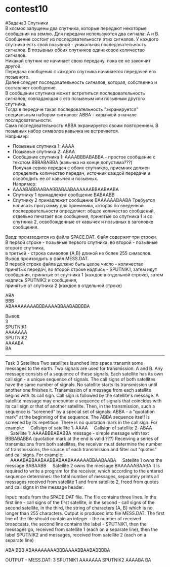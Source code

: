 # contest10
#Задача3 Спутники  
В космос запущены два спутника, которые передают некоторые сообщения на землю. 
Для передачи используются два сигнала: A и B. Сообщение состоит из последовательности этих сигналов. 
У каждого спутника есть свой позывной - уникальная последовательность сигналов. 
В позывных обоих спутников одинаковое количество сигналов.  
Никакой спутник не начинает свою передачу, пока ее не закончит другой.  
Передача сообщения с каждого спутника начинается передачей его позывного.  
Далее следует последовательность сигналов, которая, собственно и составляет сообщение.  
В сообщении спутника может встретиться последовательность сигналов, совпадающая с его позывным или позывным другого спутника.  
Тогда в передаче такая последовательность "экранируется" специальным набором сигналов: ABBA - кавычкой в начале последовательности.  
Сама последовательность ABBA экранируется своим повторением. В позывных набор символов кавычка не встречается.  
Например:  
*    Позывные спутника 1: AAAA  
*    Позывные спутника 2: ABAA   
*    Сообщение спутника 1: AAAABBBABABBA - простое сообщение с текстом BBBABABBA (кавычка на конце допустима???)   
Получая серию передач с обоих спутников, приемник должен определить количество передач, источник каждой передачи и освободить ее от кавычек и позывных.  
Например:  
*    AAAABABBAABAABBABAABAAAAAABBAABAABA  
*    Спутнику 1 принадлежит сообщение BABAABB
*    Спутнику 2 принадлежит сообщение BAAAAAABAABA
Требуется написать программу для приемника, которая по введенной последовательности определяет: общее количество сообщений,
отдельно печатает все сообщения, принятые со спутника 1 и со спутника 2, освобожденные от кавычек и позывных в заголовке сообщения.

Ввод: производится из файла SPACE.DAT. Файл содержит три строки.  
В первой строке - позывные первого спутника, во второй - позывные второго спутника,  
в третьей - строка символов {A,B} длиной не более 255 символов.  
Вывод производить в файл MESS.DAT.  
В первой строке файла должно быть целое число - количество принятых передач, во второй строке надпись - SPUTNIK1, затем идут сообщения, 
принятые от спутника 1 (каждое в отдельной строке), затем надпись SPUTNIK2 и сообщения,   
принятые от спутника 2 (каждое в отдельной строке)  

ABA  
BBB  
ABAAAAAAAABBBAAAABBAABABBBBA  

Вывод:  
3  
SPUTNIK1  
AAAAAAA  
SPUTNIK2  
AAAABA  
BA  
***************************************************************************************************************************************

Task 3 Satellites
Two satellites launched into space transmit some messages to the earth.
Two signals are used for transmission: A and B. Any message consists of a sequence of these signals.
Each satellite has its own call sign - a unique sequence of signals.
The call signs of both satellites have the same number of signals.
No satellite starts its transmission until another one finishes it.
Transmission of a message from each satellite begins with its call sign.
Call sign is followed by the satellite's message.
A satellite message may encounter a sequence of signals that coincides with its call sign or that of another satellite.
Then, in the transmission, such a sequence is “screened” by a special set of signals: ABBA - a "quotation mark" at 
the beginning of the sequence.
The ABBA sequence itself is screened by its repetition. There is no quotation mark in the call sign.
For example:
    Callsign of satellite 1: AAAA
    Callsign of satellite 2: ABAA
    Satellite 1: AAAABBBABABBA message - simple message with text BBBABABBA (quotation mark at the end is valid ???)
Receiving a series of transmissions from both satellites, the receiver must determine the number of transmissions,
the source of each transmission and filter out "quotes" and call signs.
For example:
    AAAABABBAABAABBABAABAAAAAABBAABAABA
    Satellite 1 owns the message BABAABB
    Satellite 2 owns the message BAAAAAABAABA
It is required to write a program for the receiver, which according to the entered sequence determines:
the total number of messages, separately prints all messages received from satellite 1 and from satellite 2,
freed from quotes and call signs in the message header.

Input: made from the SPACE.DAT file. The file contains three lines.
In the first line - call signs of the first satellite, in the second - call signs of the second satellite,
in the third, the string of characters {A, B} which is no longer than 255 characters.
Output is produced into file MESS.DAT.
The first line of the file should contain an integer - the number of received broadcasts,
the second line contains the label - SPUTNIK1, then the messages go,
received from satellite 1 (each on a separate line), 
then the label SPUTNIK2 and messages,
received from satellite 2 (each on a separate line)

ABA
BBB
ABAAAAAAAABBBAAAABBAABABBBBA

OUTPUT - MESS.DAT:
3
SPUTNIK1
AAAAAAA
SPUTNIK2
AAAABA
BA
 



 
